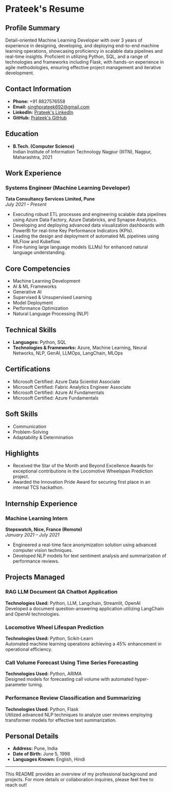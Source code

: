 # Prateek's Resume

## Profile Summary
Detail-oriented Machine Learning Developer with over 3 years of experience in designing, developing, and deploying end-to-end machine learning operations, showcasing proficiency in scalable data pipelines and real-time insights. Proficient in utilizing Python, SQL, and a range of technologies and frameworks including Flask, with hands-on experience in agile methodologies, ensuring effective project management and iterative development.

## Contact Information
- **Phone:** +91 8827576558
- **Email:** singhprateek692@gmail.com
- **LinkedIn:** [Prateek's LinkedIn](https://www.linkedin.com/in/prateek_linkedin)
- **GitHub:** [Prateek's GitHub](https://github.com/Prateek_github)

## Education
- **B.Tech. (Computer Science)**  
  Indian Institute of Information Technology Nagpur (IIITN), Nagpur, Maharashtra, 2021

## Work Experience

### Systems Engineer (Machine Learning Developer)
**Tata Consultancy Services Limited, Pune**  
*July 2021 – Present*

- Executing robust ETL processes and engineering scalable data pipelines using Azure Data Factory, Azure Databricks, and Synapse Analytics.
- Developing and deploying advanced data visualization dashboards with PowerBI for real-time Key Performance Indicators (KPIs).
- Leading the design and deployment of automated ML pipelines using MLFlow and Kubeflow.
- Fine-tuning large language models (LLMs) for enhanced natural language understanding.

## Core Competencies
- Machine Learning Development
- AI & ML Frameworks
- Generative AI
- Supervised & Unsupervised Learning
- Model Deployment
- Performance Optimization
- Natural Language Processing (NLP)

## Technical Skills
- **Languages:** Python, SQL
- **Technologies & Frameworks:** Azure, Machine Learning, Neural Networks, NLP, GenAI, LLMOps, LangChain, MLOps

## Certifications
- Microsoft Certified: Azure Data Scientist Associate
- Microsoft Certified: Fabric Analytics Engineer Associate
- Microsoft Certified: Azure AI Fundamentals
- Microsoft Certified: Azure Fundamentals

## Soft Skills
- Communication
- Problem-Solving
- Adaptability & Determination

## Highlights
- Received the Star of the Month and Beyond Excellence Awards for exceptional contributions in the Locomotive Wheelspan Prediction project.
- Awarded the Innovation Pride Award for securing first place in an internal TCS hackathon.

## Internship Experience

### Machine Learning Intern
**Stepswatch, Nice, France (Remote)**  
*January 2021 – July 2021*

- Engineered a real-time face anonymization solution using advanced computer vision techniques.
- Developed NLP models for text sentiment analysis and summarization of performance reviews.

## Projects Managed

### RAG LLM Document QA Chatbot Application
**Technologies Used:** Python, LLM, Langchain, Streamlit, OpenAI  
Developed a document question-answering application utilizing LangChain and OpenAI technologies.

### Locomotive Wheel Lifespan Prediction
**Technologies Used:** Python, Scikit-Learn  
Automated machine learning operations achieving a 45% enhancement in operational efficiency.

### Call Volume Forecast Using Time Series Forecasting
**Technologies Used:** Python, ARIMA  
Designed models for forecasting call volume with automated hyper-parameter tuning.

### Performance Review Classification and Summarizing
**Technologies Used:** Python, Flask  
Utilized advanced NLP techniques to analyze user reviews employing transformer models for effective text summarization.

## Personal Details
- **Address:** Pune, India
- **Date of Birth:** June 5, 1998
- **Languages Known:** English, Hindi

---
This README provides an overview of my professional background and projects. For more details or collaboration inquiries, please feel free to reach out!
